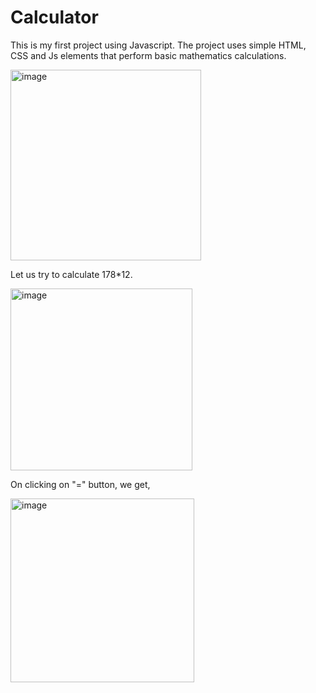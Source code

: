# Calculator
This is my first project using Javascript.
The project uses simple HTML, CSS and Js elements that perform basic mathematics calculations.

<img width="305" alt="image" src="https://user-images.githubusercontent.com/96336647/179988944-949d1978-417e-4c2a-9ec8-c013d22aaca7.png">

Let us try to calculate 178*12.

<img width="291" alt="image" src="https://user-images.githubusercontent.com/96336647/179989153-7937b205-27fa-4bc5-b4a6-be0c2f7a4158.png">

On clicking on "=" button, we get,

<img width="294" alt="image" src="https://user-images.githubusercontent.com/96336647/179989214-e8a25011-01ff-4507-9dc8-5e1250c75705.png">
